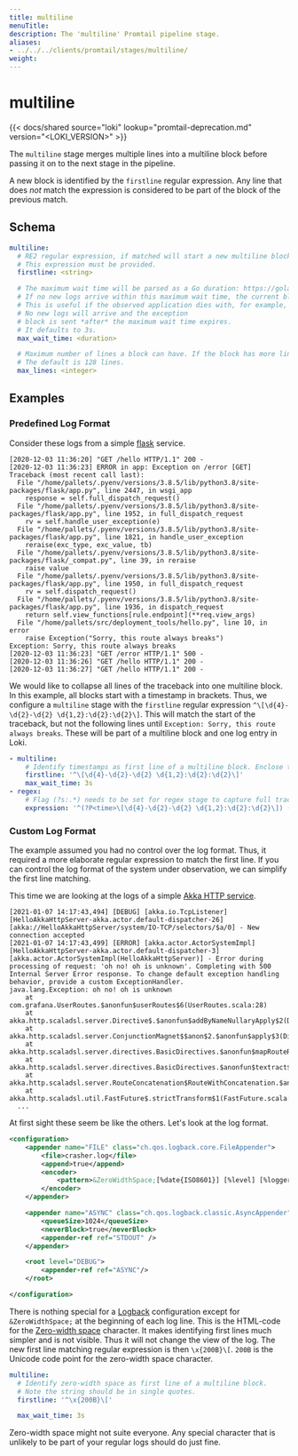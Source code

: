 ```yaml
---
title: multiline
menuTitle:  
description: The 'multiline' Promtail pipeline stage. 
aliases: 
- ../../../clients/promtail/stages/multiline/
weight:  
---
```


# multiline

{{< docs/shared source="loki" lookup="promtail-deprecation.md" version="<LOKI_VERSION>" >}}

The `multiline` stage merges multiple lines into a multiline block before passing it on to the next stage in the pipeline.

A new block is identified by the `firstline` regular expression. Any line that does *not* match the expression is considered to be part of the block of the previous match.

## Schema

```yaml
multiline:
  # RE2 regular expression, if matched will start a new multiline block.
  # This expression must be provided.
  firstline: <string>

  # The maximum wait time will be parsed as a Go duration: https://golang.org/pkg/time/#ParseDuration.
  # If no new logs arrive within this maximum wait time, the current block will be sent on.
  # This is useful if the observed application dies with, for example, an exception.
  # No new logs will arrive and the exception
  # block is sent *after* the maximum wait time expires.
  # It defaults to 3s.
  max_wait_time: <duration>

  # Maximum number of lines a block can have. If the block has more lines, a new block is started.
  # The default is 128 lines.
  max_lines: <integer>
```

## Examples

### Predefined Log Format

Consider these logs from a simple [flask](https://flask.palletsprojects.com) service.

```
[2020-12-03 11:36:20] "GET /hello HTTP/1.1" 200 -
[2020-12-03 11:36:23] ERROR in app: Exception on /error [GET]
Traceback (most recent call last):
  File "/home/pallets/.pyenv/versions/3.8.5/lib/python3.8/site-packages/flask/app.py", line 2447, in wsgi_app
    response = self.full_dispatch_request()
  File "/home/pallets/.pyenv/versions/3.8.5/lib/python3.8/site-packages/flask/app.py", line 1952, in full_dispatch_request
    rv = self.handle_user_exception(e)
  File "/home/pallets/.pyenv/versions/3.8.5/lib/python3.8/site-packages/flask/app.py", line 1821, in handle_user_exception
    reraise(exc_type, exc_value, tb)
  File "/home/pallets/.pyenv/versions/3.8.5/lib/python3.8/site-packages/flask/_compat.py", line 39, in reraise
    raise value
  File "/home/pallets/.pyenv/versions/3.8.5/lib/python3.8/site-packages/flask/app.py", line 1950, in full_dispatch_request
    rv = self.dispatch_request()
  File "/home/pallets/.pyenv/versions/3.8.5/lib/python3.8/site-packages/flask/app.py", line 1936, in dispatch_request
    return self.view_functions[rule.endpoint](**req.view_args)
  File "/home/pallets/src/deployment_tools/hello.py", line 10, in error
    raise Exception("Sorry, this route always breaks")
Exception: Sorry, this route always breaks
[2020-12-03 11:36:23] "GET /error HTTP/1.1" 500 -
[2020-12-03 11:36:26] "GET /hello HTTP/1.1" 200 -
[2020-12-03 11:36:27] "GET /hello HTTP/1.1" 200 -
```

We would like to collapse all lines of the traceback into one multiline block. In this example, all blocks start with a timestamp in brackets. Thus, we configure a `multiline` stage with the `firstline` regular expression `^\[\d{4}-\d{2}-\d{2} \d{1,2}:\d{2}:\d{2}\]`. This will match the start of the traceback, but not the following lines until `Exception: Sorry, this route always breaks`. These will be part of a multiline block and one log entry in Loki.

```yaml
- multiline:
    # Identify timestamps as first line of a multiline block. Enclose the string in single quotes.
    firstline: '^\[\d{4}-\d{2}-\d{2} \d{1,2}:\d{2}:\d{2}\]'
    max_wait_time: 3s
- regex:
    # Flag (?s:.*) needs to be set for regex stage to capture full traceback log in the extracted map.
    expression: '^(?P<time>\[\d{4}-\d{2}-\d{2} \d{1,2}:\d{2}:\d{2}\]) (?P<message>(?s:.*))$'
```

### Custom Log Format

The example assumed you had no control over the log format. Thus, it required a more elaborate regular expression to match the first line. If you can control the log format of the system under observation, we can simplify the first line matching.

This time we are looking at the logs of a simple [Akka HTTP service](https://doc.akka.io/docs/akka-http/current/introduction.html).

```
​​[2021-01-07 14:17:43,494] [DEBUG] [akka.io.TcpListener] [HelloAkkaHttpServer-akka.actor.default-dispatcher-26] [akka://HelloAkkaHttpServer/system/IO-TCP/selectors/$a/0] - New connection accepted
​​[2021-01-07 14:17:43,499] [ERROR] [akka.actor.ActorSystemImpl] [HelloAkkaHttpServer-akka.actor.default-dispatcher-3] [akka.actor.ActorSystemImpl(HelloAkkaHttpServer)] - Error during processing of request: 'oh no! oh is unknown'. Completing with 500 Internal Server Error response. To change default exception handling behavior, provide a custom ExceptionHandler.
java.lang.Exception: oh no! oh is unknown
	at com.grafana.UserRoutes.$anonfun$userRoutes$6(UserRoutes.scala:28)
	at akka.http.scaladsl.server.Directive$.$anonfun$addByNameNullaryApply$2(Directive.scala:166)
	at akka.http.scaladsl.server.ConjunctionMagnet$$anon$2.$anonfun$apply$3(Directive.scala:234)
	at akka.http.scaladsl.server.directives.BasicDirectives.$anonfun$mapRouteResult$2(BasicDirectives.scala:68)
	at akka.http.scaladsl.server.directives.BasicDirectives.$anonfun$textract$2(BasicDirectives.scala:161)
	at akka.http.scaladsl.server.RouteConcatenation$RouteWithConcatenation.$anonfun$$tilde$2(RouteConcatenation.scala:47)
	at akka.http.scaladsl.util.FastFuture$.strictTransform$1(FastFuture.scala:40)
  ...
```

At first sight these seem be like the others. Let's look at the log format.

```xml
<configuration>
    <appender name="FILE" class="ch.qos.logback.core.FileAppender">
        <file>crasher.log</file>
        <append>true</append>
        <encoder>
            <pattern>&ZeroWidthSpace;[%date{ISO8601}] [%level] [%logger] [%thread] [%X{akkaSource}] - %msg%n</pattern>
        </encoder>
    </appender>

    <appender name="ASYNC" class="ch.qos.logback.classic.AsyncAppender">
        <queueSize>1024</queueSize>
        <neverBlock>true</neverBlock>
        <appender-ref ref="STDOUT" />
    </appender>

    <root level="DEBUG">
        <appender-ref ref="ASYNC"/>
    </root>

</configuration>
```

There is nothing special for a [Logback](http://logback.qos.ch/) configuration except for `&ZeroWidthSpace;` at the beginning of each log line. This is the HTML-code for the [Zero-width space](https://en.wikipedia.org/wiki/Zero-width_space) character. It makes identifying first lines much simpler and is not visible. Thus it will not change the view of the log. The new first line matching regular expression is then `\x{200B}\[`. `200B` is the Unicode code point for the zero-width space character.

```yaml
multiline:
  # Identify zero-width space as first line of a multiline block.
  # Note the string should be in single quotes.
  firstline: '^\x{200B}\['

  max_wait_time: 3s
```

Zero-width space might not suite everyone. Any special character that is unlikely to be part of your regular logs should do just fine.
